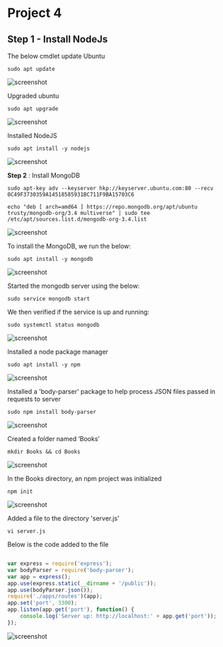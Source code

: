 # Project 4

**Step 1** - Install NodeJs
---

The below cmdlet update Ubuntu

`sudo apt update`

![screenshot](https://github.com/Tofumy/Tofumy_PBL4/blob/main/sudo-update.png)


Upgraded ubuntu

`sudo apt upgrade`

![screenshot](https://github.com/Tofumy/Tofumy_PBL4/blob/main/sudo-upgrade.png)

Installed NodeJS

`sudo apt install -y nodejs`

![screenshot](https://github.com/Tofumy/Tofumy_PBL4/blob/main/sudo-apt-install-mongodb.png)

**Step 2** : Install MongoDB

`sudo apt-key adv --keyserver hkp://keyserver.ubuntu.com:80 --recv 0C49F3730359A14518585931BC711F9BA15703C6`


`echo "deb [ arch=amd64 ] https://repo.mongodb.org/apt/ubuntu trusty/mongodb-org/3.4 multiverse" | sudo tee /etc/apt/sources.list.d/mongodb-org-3.4.list`

![screenshot](https://github.com/Tofumy/Tofumy_PBL4/blob/main/sudo-apt-key-adv.png)



To install the MongoDB, we run the below:

`sudo apt install -y mongodb`

![screenshot](https://github.com/Tofumy/Tofumy_PBL4/blob/main/sudo-apt-install-mongodb.png)


Started the mongodb server using the below:

`sudo service mongodb start`

We then verified if the service is up and running:

`sudo systemctl status mongodb`

![screenshot](https://github.com/Tofumy/Tofumy_PBL4/blob/main/sudo-service-mongodb-start-status.png)


Installed a node package manager

`sudo apt install -y npm`

![screenshot](https://github.com/Tofumy/Tofumy_PBL4/blob/main/sudo-apt-install-npm.png)

Installed a 'body-parser' package to help process JSON files passed in requests to server

`sudo npm install body-parser`

![screenshot](https://github.com/Tofumy/Tofumy_PBL4/blob/main/sudo-npm-install-body-parser.png)

Created a folder named ‘Books’

`mkdir Books && cd Books`

![screenshot](https://github.com/Tofumy/Tofumy_PBL4/blob/main/mkdir-books.png)


In the Books directory, an npm project was initialized

`npm init`

![screenshot](https://github.com/Tofumy/Tofumy_PBL4/blob/main/npm-init.png)

Added a file to the directory 'server.js'

`vi server.js`

Below is the code added to the file

``` javascript

var express = require('express');
var bodyParser = require('body-parser');
var app = express();
app.use(express.static(__dirname + '/public'));
app.use(bodyParser.json());
require('./apps/routes')(app);
app.set('port', 3300);
app.listen(app.get('port'), function() {
    console.log('Server up: http://localhost:' + app.get('port'));
});

```

![screenshot](https://github.com/Tofumy/Tofumy_PBL4/blob/main/server.js.png)
